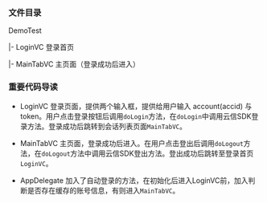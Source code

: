 ### 文件目录

DemoTest

|- LoginVC 登录首页

|- MainTabVC 主页面（登录成功后进入）


### 重要代码导读

- LoginVC
  登录页面，提供两个输入框，提供给用户输入 account(accid) 与 token。用户点击登录按钮后调用`doLogin`方法，在`doLogin`中调用云信SDK登录方法。登录成功后跳转到会话列表页面`MainTabVC`。

- MainTabVC
  主页面，登录成功后进入。在用户点击登出后调用`doLogout`方法，在`doLogout`方法中调用云信SDK登出方法。登出成功后跳转至登录首页`LoginVC`。

- AppDelegate
  加入了自动登录的方法，在初始化后进入LoginVC前，加入判断是否存在缓存的账号信息，有则进入`MainTabVC`。
